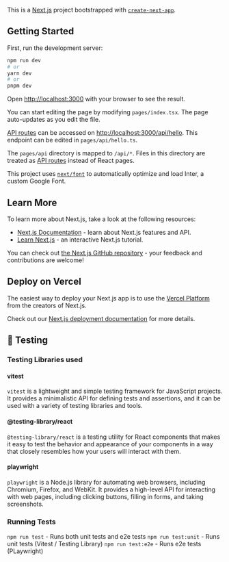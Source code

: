 This is a [Next.js](https://nextjs.org/) project bootstrapped with [`create-next-app`](https://github.com/vercel/next.js/tree/canary/packages/create-next-app).

## Getting Started

First, run the development server:

```bash
npm run dev
# or
yarn dev
# or
pnpm dev
```

Open [http://localhost:3000](http://localhost:3000) with your browser to see the result.

You can start editing the page by modifying `pages/index.tsx`. The page auto-updates as you edit the file.

[API routes](https://nextjs.org/docs/api-routes/introduction) can be accessed on [http://localhost:3000/api/hello](http://localhost:3000/api/hello). This endpoint can be edited in `pages/api/hello.ts`.

The `pages/api` directory is mapped to `/api/*`. Files in this directory are treated as [API routes](https://nextjs.org/docs/api-routes/introduction) instead of React pages.

This project uses [`next/font`](https://nextjs.org/docs/basic-features/font-optimization) to automatically optimize and load Inter, a custom Google Font.

## Learn More

To learn more about Next.js, take a look at the following resources:

- [Next.js Documentation](https://nextjs.org/docs) - learn about Next.js features and API.
- [Learn Next.js](https://nextjs.org/learn) - an interactive Next.js tutorial.

You can check out [the Next.js GitHub repository](https://github.com/vercel/next.js/) - your feedback and contributions are welcome!

## Deploy on Vercel

The easiest way to deploy your Next.js app is to use the [Vercel Platform](https://vercel.com/new?utm_medium=default-template&filter=next.js&utm_source=create-next-app&utm_campaign=create-next-app-readme) from the creators of Next.js.

Check out our [Next.js deployment documentation](https://nextjs.org/docs/deployment) for more details.

## 🧪 Testing

### Testing Libraries used

#### vitest

`vitest` is a lightweight and simple testing framework for JavaScript projects. It provides a minimalistic API for defining tests and assertions, and it can be used with a variety of testing libraries and tools.

#### @testing-library/react

`@testing-library/react` is a testing utility for React components that makes it easy to test the behavior and appearance of your components in a way that closely resembles how your users will interact with them.

#### playwright

`playwright` is a Node.js library for automating web browsers, including Chromium, Firefox, and WebKit. It provides a high-level API for interacting with web pages, including clicking buttons, filling in forms, and taking screenshots.

### Running Tests

`npm run test` - Runs both unit tests and e2e tests
`npm run test:unit` - Runs unit tests (Vitest / Testing Library)
`npm run test:e2e` - Runs e2e tests (PLaywright)
